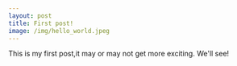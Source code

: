 ```yaml
---
layout: post
title: First post!
image: /img/hello_world.jpeg
---
```


This is my first post,it may or may not get more exciting. We'll see!

